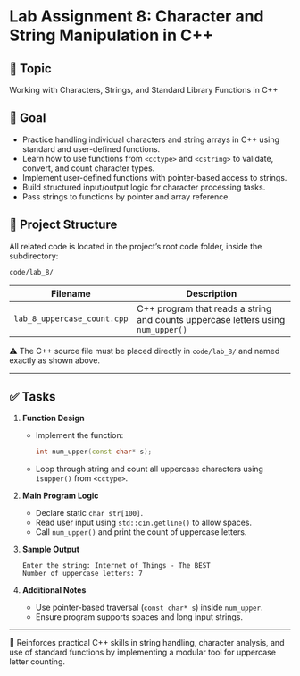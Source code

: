 # Lab Assignment 8: Character and String Manipulation in C++

## 🎯 Topic

Working with Characters, Strings, and Standard Library Functions in C++  

## 📌 Goal

- Practice handling individual characters and string arrays in C++ using standard and user-defined functions.
- Learn how to use functions from `<cctype>` and `<cstring>` to validate, convert, and count character types.
- Implement user-defined functions with pointer-based access to strings.
- Build structured input/output logic for character processing tasks.
- Pass strings to functions by pointer and array reference.

## 📂 Project Structure

All related code is located in the project’s root code folder, inside the subdirectory:

```
code/lab_8/
```

<table>
  <thead>
    <tr>
      <th>Filename</th>
      <th>Description</th>
    </tr>
  </thead>
  <tbody>
    <tr>
      <td><code>lab_8_uppercase_count.cpp</code></td>
      <td>C++ program that reads a string and counts uppercase letters using <code>num_upper()</code></td>
    </tr>
  </tbody>
</table>

⚠️ The C++ source file must be placed directly in `code/lab_8/` and named exactly as shown above.

---

## ✅ Tasks

1. **Function Design**
   - Implement the function:
     ```cpp
     int num_upper(const char* s);
     ```
   - Loop through string and count all uppercase characters using `isupper()` from `<cctype>`.

2. **Main Program Logic**
   - Declare static `char str[100]`.
   - Read user input using `std::cin.getline()` to allow spaces.
   - Call `num_upper()` and print the count of uppercase letters.

3. **Sample Output**
   ```
   Enter the string: Internet of Things - The BEST
   Number of uppercase letters: 7
   ```

4. **Additional Notes**
   - Use pointer-based traversal (`const char* s`) inside `num_upper`.
   - Ensure program supports spaces and long input strings.

---

📎 Reinforces practical C++ skills in string handling, character analysis, and use of standard functions by implementing a modular tool for uppercase letter counting.
